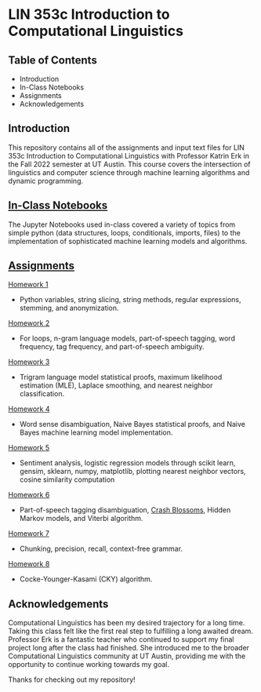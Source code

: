 # LIN 353c Introduction to Computational Linguistics

## Table of Contents

- Introduction
- In-Class Notebooks
- Assignments
- Acknowledgements

## Introduction
This repository contains all of the assignments and input text files for LIN 353c Introduction to Computational Linguistics with Professor Katrin Erk in the Fall 2022 semester at UT Austin. This course covers the intersection of linguistics and computer science through machine learning algorithms and dynamic programming.

## [In-Class Notebooks](https://github.com/eloragh/LING_353c_COMP_LING/tree/main/In-Class%20Jupyter%20Notebooks)
The Jupyter Notebooks used in-class covered a variety of topics from simple python (data structures, loops, conditionals, imports, files) to the implementation of sophisticated machine learning models and algorithms.

## [Assignments](https://github.com/eloragh/LING_353c_COMP_LING/tree/main/Homework)

[Homework 1](https://github.com/eloragh/LING_353c_COMP_LING/blob/main/Homework/Introcl_homework_1_espie.ipynb)
  - Python variables, string slicing, string methods, regular expressions, stemming, and anonymization.
  
[Homework 2](https://github.com/eloragh/LING_353c_COMP_LING/blob/main/Homework/Introcl_homework_2_espie.ipynb)
  - For loops, n-gram language models, part-of-speech tagging, word frequency, tag frequency, and part-of-speech ambiguity.

[Homework 3](https://github.com/eloragh/LING_353c_COMP_LING/blob/main/Homework/Introcl_homework_3%20_espie.ipynb)
  - Trigram language model statistical proofs, maximum likelihood estimation (MLE), Laplace smoothing, and nearest neighbor classification.
 
[Homework 4](https://github.com/eloragh/LING_353c_COMP_LING/blob/main/Homework/Introcl_homework_4_espie.ipynb)
  - Word sense disambiguation, Naive Bayes statistical proofs, and Naive Bayes machine learning model implementation.
  
[Homework 5](https://github.com/eloragh/LING_353c_COMP_LING/blob/main/Homework/Introcl_homework_5_espie.ipynb)
  - Sentiment analysis, logistic regression models through scikit learn, gensim, sklearn, numpy, matplotlib, plotting nearest neighbor vectors, cosine similarity computation

[Homework 6](https://github.com/eloragh/LING_353c_COMP_LING/blob/main/Homework/Introcl_homework_6_espie.ipynb)
  - Part-of-speech tagging disambiguation, [Crash Blossoms](https://www.nytimes.com/2010/01/31/magazine/31FOB-onlanguage-t.html), Hidden Markov models,
  and Viterbi algorithm.

[Homework 7](https://github.com/eloragh/LING_353c_COMP_LING/blob/main/Homework/Introcl_homework_7_espie.ipynb)
  - Chunking, precision, recall, context-free grammar.
 
[Homework 8](https://github.com/eloragh/LING_353c_COMP_LING/blob/main/Homework/Introcl_homework_8_espie.ipynb)
  - Cocke-Younger-Kasami (CKY) algorithm.

## Acknowledgements

Computational Linguistics has been my desired trajectory for a long time. Taking this class felt like the first real step to fulfilling a long awaited dream. Professor Erk is a fantastic teacher who continued to support my final project long after the class had finished. She introduced me to the broader Computational Linguistics community at UT Austin, providing me with the opportunity to continue working towards my goal.

Thanks for checking out my repository!
